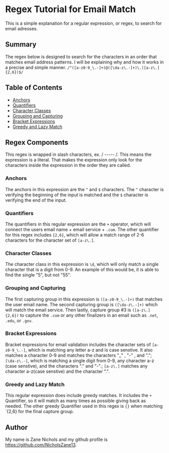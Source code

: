# Regex Tutorial for Email Match

This is a simple explanation for a regular expression, or regex, to search for email adresses.

## Summary

The regex below is designed to search for the characters in an order that matches email address patterns. I will be explaining why and how it works in a precise and simple manner.
`/^([a-z0-9_\.-]+)@([\da-z\.-]+)\.([a-z\.]{2,6})$/`

## Table of Contents

- [Anchors](#anchors)
- [Quantifiers](#quantifiers)
- [Character Classes](#character-classes)
- [Grouping and Capturing](#grouping-and-capturing)
- [Bracket Expressions](#bracket-expressions)
- [Greedy and Lazy Match](#greedy-and-lazy-match)

## Regex Components

This regex is wrapped in slash characters, ex. / ----- /. This means the expression is a literal.
That makes the expression only look for the characters inside the expression in the order they are called.

### Anchors

The anchors in this expression are the `^` and `$` characters. The `^` character is verifying the beginning of the input is matched and the `$` character is verifying the end of the input.

### Quantifiers

The quantifiers in this regular expression are the `+` operator, which will connect the users email name + email service + `.com`. The other quantifier for this regex includes `{2,6}`, which will allow a match range of 2-6 characters for the character set of `[a-z\.]`.

### Character Classes

The character class in this expression is `\d`, which will only match a single character that is a digit from 0-9. An example of this would be, it is able to find the single "5", but not "55".

### Grouping and Capturing

The first capturing group in this expression is `([a-z0-9_\.-]+)` that matches the user email name. The second capturing group is `([\da-z\.-]+)` which will match the email service. Then lastly, capture group #3 is `([a-z\.]{2,6})` to capture the `.com` or any other finalizers in an email such as `.net`, `.edu`, or `.gov`.

### Bracket Expressions

Bracket expressions for email validation includes the character sets of `[a-z0-9_\.-]`, which is matching any letter a-z and is case senstive. It also matches a character 0-9 and matches the characters "\_" , "-" , and "."; `[\da-z\.-]`, which is matching a single digit from 0-9, any character a-z (case senstive), and the characters "." and "-".; `[a-z\.]` matches any character a-z(case senstive) and the character ".".

### Greedy and Lazy Match

This regular expression does include greedy matches. It includes the `+` Quantifier, so it will match as many times as possible giving back as needed. The other greedy Quantifier used in this regex is `{}` when matching `{2,6} for the final capture group.

## Author

My name is Zane Nichols and my github profile is https://github.com/NicholsZane13.
